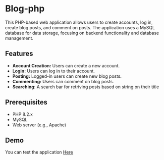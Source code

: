 # Blog-php

This PHP-based web application allows users to create accounts, log in, create blog posts, and comment on posts. The application uses a MySQL database for data storage, focusing on backend functionality and database management.

## Features

- **Account Creation:** Users can create a new account.
- **Login:** Users can log in to their account.
- **Posting:** Logged-in users can create new blog posts.
- **Commenting:** Users can comment on blog posts.
- **Searching:** A search bar for retriving posts based on string on their title


## Prerequisites

- PHP 8.2.x
- MySQL
- Web server (e.g., Apache)

## Demo

You can test the application [Here](https://mahmoudishag.com/blog)

